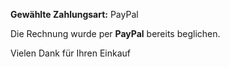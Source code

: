 ---
---

**Gewählte Zahlungsart:** PayPal

Die Rechnung wurde per **PayPal** bereits beglichen.

Vielen Dank für Ihren Einkauf
